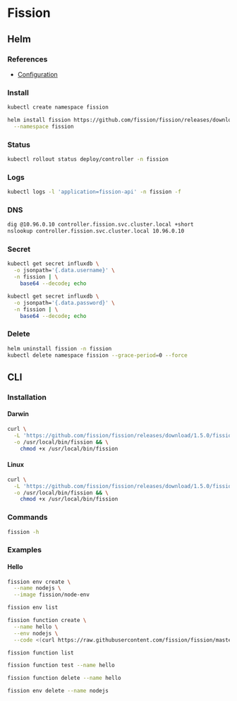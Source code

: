 # Fission

## Helm

### References

- [Configuration](https://github.com/fission/fission/tree/master/charts#configuration)

### Install

```sh
kubectl create namespace fission
```

```sh
helm install fission https://github.com/fission/fission/releases/download/1.5.0/fission-all-1.5.0.tgz \
  --namespace fission
```

### Status

```sh
kubectl rollout status deploy/controller -n fission
```

### Logs

```sh
kubectl logs -l 'application=fission-api' -n fission -f
```

### DNS

```sh
dig @10.96.0.10 controller.fission.svc.cluster.local +short
nslookup controller.fission.svc.cluster.local 10.96.0.10
```

### Secret

```sh
kubectl get secret influxdb \
  -o jsonpath='{.data.username}' \
  -n fission | \
    base64 --decode; echo

kubectl get secret influxdb \
  -o jsonpath='{.data.password}' \
  -n fission | \
    base64 --decode; echo
```

### Delete

```sh
helm uninstall fission -n fission
kubectl delete namespace fission --grace-period=0 --force
```

## CLI

### Installation

#### Darwin

```sh
curl \
  -L 'https://github.com/fission/fission/releases/download/1.5.0/fission-cli-osx' \
  -o /usr/local/bin/fission && \
    chmod +x /usr/local/bin/fission
```

#### Linux

```sh
curl \
  -L 'https://github.com/fission/fission/releases/download/1.5.0/fission-cli-linux' \
  -o /usr/local/bin/fission && \
    chmod +x /usr/local/bin/fission
```

### Commands

```sh
fission -h
```

### Examples

#### Hello

```sh
fission env create \
  --name nodejs \
  --image fission/node-env

fission env list

fission function create \
  --name hello \
  --env nodejs \
  --code <(curl https://raw.githubusercontent.com/fission/fission/master/examples/nodejs/hello.js)

fission function list

fission function test --name hello

fission function delete --name hello

fission env delete --name nodejs
```
